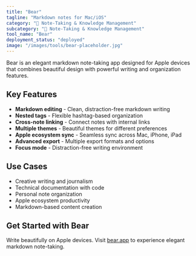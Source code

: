 ```yaml
---
title: "Bear"
tagline: "Markdown notes for Mac/iOS"
category: "📝 Note-Taking & Knowledge Management"
subcategory: "📝 Note-Taking & Knowledge Management"
tool_name: "Bear"
deployment_status: "deployed"
image: "/images/tools/bear-placeholder.jpg"
---
```

Bear is an elegant markdown note-taking app designed for Apple devices that combines beautiful design with powerful writing and organization features.

## Key Features

- **Markdown editing** - Clean, distraction-free markdown writing
- **Nested tags** - Flexible hashtag-based organization
- **Cross-note linking** - Connect notes with internal links
- **Multiple themes** - Beautiful themes for different preferences
- **Apple ecosystem sync** - Seamless sync across Mac, iPhone, iPad
- **Advanced export** - Multiple export formats and options
- **Focus mode** - Distraction-free writing environment

## Use Cases

- Creative writing and journalism
- Technical documentation with code
- Personal note organization
- Apple ecosystem productivity
- Markdown-based content creation

## Get Started with Bear

Write beautifully on Apple devices. Visit [bear.app](https://bear.app) to experience elegant markdown note-taking.